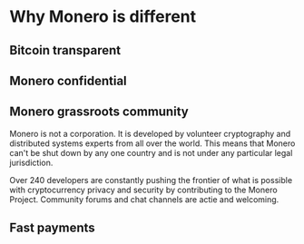 # Why Monero is different

## Bitcoin transparent

## Monero confidential

## Monero grassroots community
Monero is not a corporation. It is developed by volunteer cryptography and distributed systems experts from all over the world. This means that Monero can't be shut down by any one country and is not under any particular legal jurisdiction.

Over 240 developers are constantly pushing the frontier of what is possible with cryptocurrency privacy and security by contributing to the Monero Project. Community forums and chat channels are actie and welcoming.

## Fast payments
